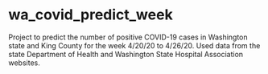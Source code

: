 # wa_covid_predict_week
Project to predict the number of positive COVID-19 cases in Washington state and King County for the week 4/20/20 to 4/26/20. Used
data from the state Department of Health and Washington State Hospital Association websites.
